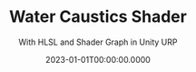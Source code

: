 ---
date: '2023-01-01T00:00:00.0000'
videosNames:
  - 1.mp4
  - 2.mp4
  - 3.mp4
  - 4.mp4
  - 5.mp4
  - 6.mp4
  - 7.mp4
  - 8.mp4
  - 9.mp4
imagesNames:
  - 0.jpg
  - 5.jpg
  - 6.jpg
  - 7.jpg
  - 8.jpg
  - 9.jpg
  - 10.jpg
  - 11.jpg
  - 12.jpg
  - 13.jpg
youtubeVideoIds:
  - ofLYUlhoxAI
title: Water Caustics Shader
subtitle: With HLSL and Shader Graph in Unity URP
description:
  - Water Caustics Shader with dynamic configurations.
implementationDetails:
  - Using HLSL to get the Main Light data, including direction, color and
    distance/shadow attenuations.
  - Triplanar Projection + UVs Rotation + Animated UVs Offset implemented in
    HLSL.
  - Tiling, Offset, Speed and Rotation of the Caustics Texture, using a Custom
    Function Node in Shader Graph.
  - Distortion of the Caustics Texture using a Simple Noise Node, and some
    dynamic configurations.
  - Oclussion of the Caustics using the Distance/Shadow Attenuation from the
    Main Light, also using a basic Lambert Shading.
  - Using Global/Ambient Illumination to incorporate the Scene Ambient Lighting
    into the mix.
  - Masking the Caustics and adding it onto the Albedo Main Texture for the
    surfaces.
tags:
  - Shader Graph
  - HLSL
  - URP
  - Unity
technology: UnityEngine
category: Shaders
---